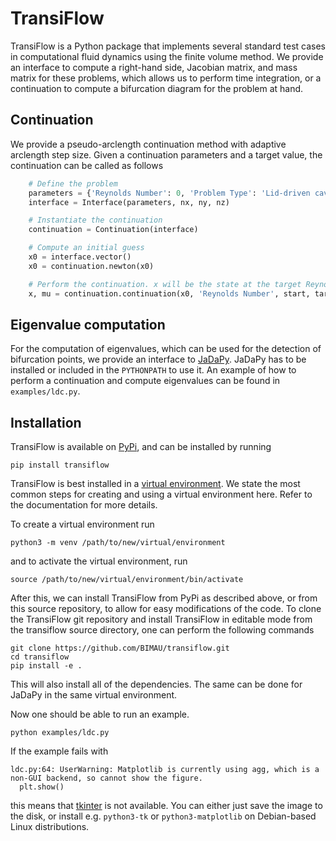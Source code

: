 # TransiFlow

TransiFlow is a Python package that implements several standard test cases in computational fluid dynamics using the finite volume method.
We provide an interface to compute a right-hand side, Jacobian matrix, and mass matrix for these problems, which allows us to perform time integration, or a continuation to compute a bifurcation diagram for the problem at hand.

## Continuation

We provide a pseudo-arclength continuation method with adaptive arclength step size.
Given a continuation parameters and a target value, the continuation can be called as follows

```Python
    # Define the problem
    parameters = {'Reynolds Number': 0, 'Problem Type': 'Lid-driven cavity'}
    interface = Interface(parameters, nx, ny, nz)

    # Instantiate the continuation
    continuation = Continuation(interface)

    # Compute an initial guess
    x0 = interface.vector()
    x0 = continuation.newton(x0)

    # Perform the continuation. x will be the state at the target Reynolds number.
    x, mu = continuation.continuation(x0, 'Reynolds Number', start, target, ds)
```

## Eigenvalue computation

For the computation of eigenvalues, which can be used for the detection of bifurcation points, we provide an interface to [JaDaPy](https://github.com/BIMAU/jadapy).
JaDaPy has to be installed or included in the `PYTHONPATH` to use it.
An example of how to perform a continuation and compute eigenvalues can be found in `examples/ldc.py`.

## Installation

TransiFlow is available on [PyPi](https://pypi.org/project/transiflow/), and can be installed by running
```
pip install transiflow
```

TransiFlow is best installed in a [virtual environment](https://docs.python.org/3/library/venv.html).
We state the most common steps for creating and using a virtual environment here.
Refer to the documentation for more details.

To create a virtual environment run
```
python3 -m venv /path/to/new/virtual/environment
```

and to activate the virtual environment, run
```
source /path/to/new/virtual/environment/bin/activate
```

After this, we can install TransiFlow from PyPi as described above, or from this source repository, to allow for easy modifications of the code.
To clone the TransiFlow git repository and install TransiFlow in editable mode from the transiflow source directory, one can perform the following commands
```
git clone https://github.com/BIMAU/transiflow.git
cd transiflow
pip install -e .
```
This will also install all of the dependencies.
The same can be done for JaDaPy in the same virtual environment.

Now one should be able to run an example.
```
python examples/ldc.py
```

If the example fails with
```
ldc.py:64: UserWarning: Matplotlib is currently using agg, which is a non-GUI backend, so cannot show the figure.
  plt.show()
```
this means that [tkinter](https://docs.python.org/3/library/tkinter.html) is not available.
You can either just save the image to the disk, or install e.g. `python3-tk` or `python3-matplotlib` on Debian-based Linux distributions.
